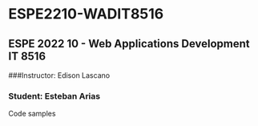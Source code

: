 
# ESPE2210-WADIT8516
## ESPE 2022 10 - Web Applications Development IT 8516
###Instructor: Edison Lascano
### Student: Esteban Arias
Code samples
